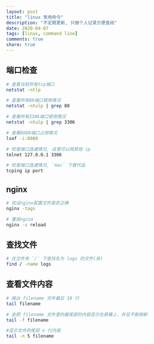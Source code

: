 ```yaml
---
layout: post
title: "linux 常用命令"
description: "不定期更新, 只做个人记录方便查阅"
date: 2020-04-07
tags: [linux, command line]
comments: true
share: true
---
```


## 端口检查

```bash
# 查看当前所有tcp端口
netstat -ntlp

# 查看所有80端口使用情况
netstat -ntulp | grep 80

# 查看所有3306端口使用情况
netstat -ntulp | grep 3306

# 查看8080端口占用情况
lsof -i:8080 

# 检查端口连通情况, 这里可以用其他 ip
telnet 127.0.0.1 3306

# 检查端口连通情况, `mac` 下替代品
tcping ip port
```

## nginx

```bash
# 验证nginx配置文件是否正确
nginx -tags

# 重启nginx
nginx -s reload
```

## 查找文件

```bash
# 在文件夹 `/` 下查找名为 logs 的文件(夹)
find / -name logs
```

## 查看文件内容

```bash
# 输出 filename 文件最后 10 行
tail filename

# 会把 filename 文件里的最尾部的内容显示在屏幕上，并且不断刷新
tail -f filename

#显示文件的尾部 n 行内容
tail -n 5 filename
```
